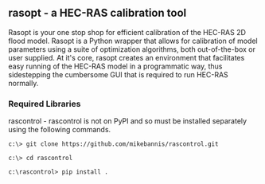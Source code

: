 ## rasopt - a HEC-RAS calibration tool
Rasopt is your one stop shop for efficient calibration of the HEC-RAS 2D flood model.
Rasopt is a Python wrapper that allows for calibration of model parameters using 
a suite of optimization algorithms, both out-of-the-box or user supplied. At it's core, rasopt 
creates an environment that facilitates easy running of the HEC-RAS model in a programmatic 
way, thus sidestepping the cumbersome GUI that is required to run HEC-RAS normally. 

### Required Libraries
rascontrol - rascontrol is not on PyPI and so must be installed separately using the following commands.

```
c:\> git clone https://github.com/mikebannis/rascontrol.git

c:\> cd rascontrol

c:\rascontrol> pip install .
```
